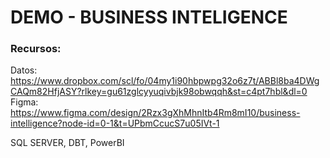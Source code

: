 # DEMO - BUSINESS INTELIGENCE
### Recursos:
Datos: https://www.dropbox.com/scl/fo/04my1i90hbpwpg32o6z7t/ABBl8ba4DWgCAQm82HfjASY?rlkey=gu61zglcyyuqivbjk98obwqqh&st=c4pt7hbl&dl=0
Figma: https://www.figma.com/design/2Rzx3gXhMhnItb4Rm8mI10/business-intelligence?node-id=0-1&t=UPbmCcucS7u05IVt-1

SQL SERVER, DBT, PowerBI
